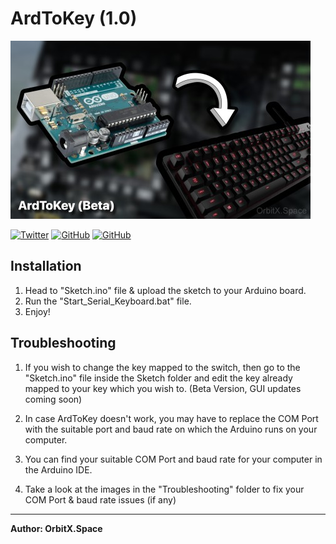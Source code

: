 # ArdToKey (1.0)

![ArdToKey(Beta)](ArdToKey_Banner.jpg)

<a href='https://twitter.com/OrbitX_Space?t=jEPMn_Dx5wny0qKDew298Q&s=08' target="_blank"><img alt='Twitter' src='https://img.shields.io/badge/OrbitX.Space-100000?style=flat&logo=Twitter&logoColor=white&labelColor=08a4f6&color=2f3136'/></a>
<a href='' target="_blank"><img alt='GitHub' src='https://img.shields.io/badge/GitHub-Passing-100000?style=flat&logo=GitHub&logoColor=white&labelColor=2b3838&color=2aae48'/></a>
<a href='' target="_blank"><img alt='GitHub' src='https://img.shields.io/badge/License-GNU-100000?style=flat&logo=GitHub&logoColor=white&labelColor=2b3838&color=c7ba00'/></a>

## Installation

1. Head to "Sketch.ino" file & upload the sketch to your Arduino board.
2. Run the "Start_Serial_Keyboard.bat" file.
3. Enjoy!

## Troubleshooting

1. If you wish to change the key mapped to the switch, then go to the "Sketch.ino" file inside the Sketch folder and edit the key already mapped to your key which you wish to. (Beta Version, GUI updates coming soon)

2. In case ArdToKey doesn't work, you may have to replace the COM Port with the suitable port and baud rate on which the Arduino runs on your computer.

3. You can find your suitable COM Port and baud rate for your computer in the Arduino IDE.	

4. Take a look at the images in the "Troubleshooting" folder to fix your COM Port & baud rate issues (if any)

***
**Author: OrbitX.Space**

